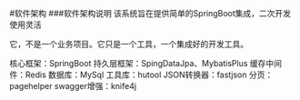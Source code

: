 #软件架构
###软件架构说明
该系统旨在提供简单的SpringBoot集成，二次开发使用灵活

它，不是一个业务项目。它只是一个工具，一个集成好的开发工具。

核心框架：SpringBoot
持久层框架：SpingDataJpa、MybatisPlus
缓存中间件：Redis
数据库：MySql
工具库：hutool
JSON转换器：fastjson
分页：pagehelper
swagger增强：knife4j
